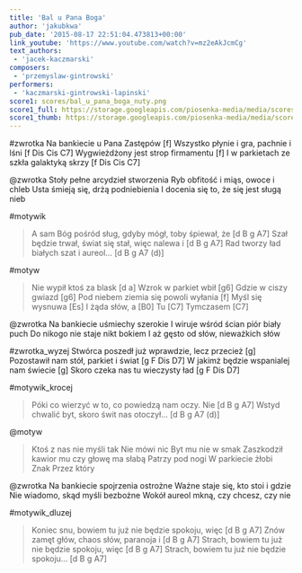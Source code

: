 ```yaml
---
title: 'Bal u Pana Boga'
author: 'jakubkwa'
pub_date: '2015-08-17 22:51:04.473813+00:00'
link_youtube: 'https://www.youtube.com/watch?v=mz2eAkJcmCg'
text_authors:
 - 'jacek-kaczmarski'
composers:
 - 'przemyslaw-gintrowski'
performers:
 - 'kaczmarski-gintrowski-lapinski'
score1: scores/bal_u_pana_boga_nuty.png
score1_full: https://storage.googleapis.com/piosenka-media/media/scores/bal_u_pana_boga_nuty.png
score1_thumb: https://storage.googleapis.com/piosenka-media/media/scores/bal_u_pana_boga_nuty.png.180x0_q85_upscale.jpg
---
```


#zwrotka
Na bankiecie u Pana Zastępów [f]
Wszystko płynie i gra, pachnie i lśni [f Dis Cis C7]
Wygwieżdżony jest strop firmamentu [f]
I w parkietach ze szkła galaktyką skrzy [f Dis Cis C7]

@zwrotka
Stoły pełne arcydzieł stworzenia
Ryb obfitość i miąs, owoce i chleb
Usta śmieją się, drżą podniebienia
I docenia się to, że się jest sługą nieb

#motywik
>A sam Bóg pośród sług, gdyby mógł, toby śpiewał, że [d B g A7]
>Szał będzie trwał, świat się stał, więc nalewa i [d B g A7]
>Rad tworzy ład białych szat i aureol… [d B g A7 (d)]

#motyw
>Nie wypił ktoś za blask [d a]
>Wzrok w parkiet wbił [g6]
>Gdzie w ciszy gwiazd [g6]
>Pod niebem ziemia się powoli wyłania [f]
>Myśl się wysnuwa [Es]
>I żąda słów, a [B0]
>Tu [C7]
>Tymczasem [C7]

@zwrotka
Na bankiecie uśmiechy szerokie
I wiruje wśród ścian piór biały puch
Do nikogo nie staje nikt bokiem
I aż gęsto od słów, nieważkich słów

#zwrotka_wyzej
Stwórca poszedł już wprawdzie, lecz przecież [g]
Pozostawił nam stół, parkiet i świat [g F Dis D7]
W jakimż będzie wspanialej nam świecie [g]
Skoro czeka nas tu wieczysty ład [g F Dis D7]

#motywik_krocej
>Póki co wierzyć w to, co powiedzą nam oczy. Nie [d B g A7]
>Wstyd chwalić byt, skoro świt nas otoczył… [d B g A7 (d)]

@motyw
>Ktoś z nas nie myśli tak
>Nie mówi nic
>Byt mu nie w smak
>Zaszkodził kawior mu czy głowę ma słabą
>Patrzy pod nogi
>W parkiecie żłobi
>Znak
>Przez który

@zwrotka
Na bankiecie spojrzenia ostrożne
Ważne staje się, kto stoi i gdzie
Nie wiadomo, skąd myśli bezbożne
Wokół aureol mkną, czy chcesz, czy nie

#motywik_dluzej
>Koniec snu, bowiem tu już nie będzie spokoju, więc [d B g A7]
>Znów zamęt głów, chaos słów, paranoja i [d B g A7]
>Strach, bowiem tu już nie będzie spokoju, więc [d B g A7]
>Strach, bowiem tu już nie będzie spokoju… [d B g A7]